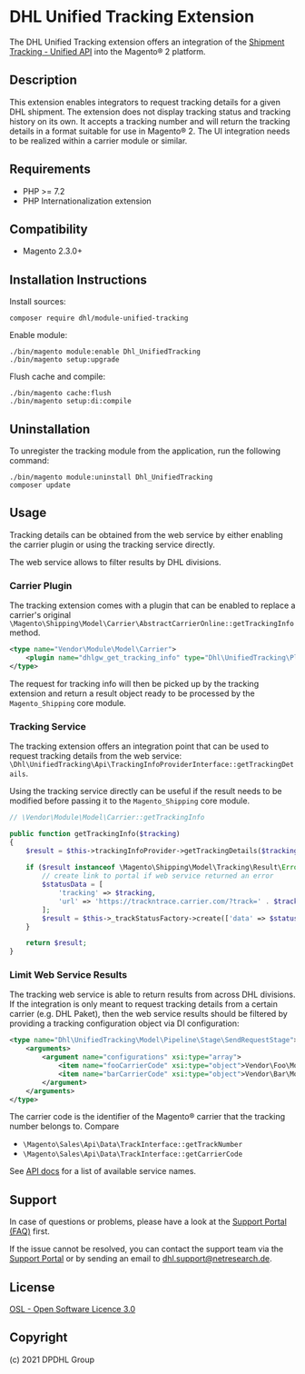 # DHL Unified Tracking Extension

The DHL Unified Tracking extension offers an integration of the [Shipment Tracking - Unified
API](https://developer.dhl/api-reference/shipment-tracking) into the Magento® 2 platform. 

## Description

This extension enables integrators to request tracking details for a given
DHL shipment. The extension does not display tracking status and tracking history
on its own. It accepts a tracking number and will return the tracking details in a
format suitable for use in Magento® 2. The UI integration needs to be realized within
a carrier module or similar.

## Requirements

* PHP >= 7.2
* PHP Internationalization extension

## Compatibility

* Magento 2.3.0+

## Installation Instructions

Install sources:

    composer require dhl/module-unified-tracking

Enable module:

    ./bin/magento module:enable Dhl_UnifiedTracking
    ./bin/magento setup:upgrade

Flush cache and compile:

    ./bin/magento cache:flush
    ./bin/magento setup:di:compile

## Uninstallation

To unregister the tracking module from the application, run the following command:

    ./bin/magento module:uninstall Dhl_UnifiedTracking
    composer update

## Usage

Tracking details can be obtained from the web service by either enabling the carrier
plugin or using the tracking service directly.
 
The web service allows to filter results by DHL divisions.

### Carrier Plugin

The tracking extension comes with a plugin that can be enabled to replace a carrier's
original `\Magento\Shipping\Model\Carrier\AbstractCarrierOnline::getTrackingInfo` method.

```xml
<type name="Vendor\Module\Model\Carrier">
    <plugin name="dhlgw_get_tracking_info" type="Dhl\UnifiedTracking\Plugin\Carrier\GetTrackingDetails"/>
</type>
```

The request for tracking info will then be picked up by the tracking extension and
return a result object ready to be processed by the `Magento_Shipping` core module.

### Tracking Service

The tracking extension offers an integration point that can be used to request
tracking details from the web service: `\Dhl\UnifiedTracking\Api\TrackingInfoProviderInterface::getTrackingDetails`.

Using the tracking service directly can be useful if the result needs to be modified
before passing it to the `Magento_Shipping` core module.

```php
// \Vendor\Module\Model\Carrier::getTrackingInfo

public function getTrackingInfo($tracking)
{
    $result = $this->trackingInfoProvider->getTrackingDetails($tracking, $this->getCarrierCode());
    
    if ($result instanceof \Magento\Shipping\Model\Tracking\Result\Error) {
        // create link to portal if web service returned an error
        $statusData = [
            'tracking' => $tracking,
            'url' => 'https://trackntrace.carrier.com/?track=' . $tracking,
        ];
        $result = $this->_trackStatusFactory->create(['data' => $statusData]);
    }

    return $result;
}
```

### Limit Web Service Results

The tracking web service is able to return results from across DHL divisions.
If the integration is only meant to request tracking details from a certain carrier
(e.g. DHL Paket), then the web service results should be filtered by providing
a tracking configuration object via DI configuration:

```xml
<type name="Dhl\UnifiedTracking\Model\Pipeline\Stage\SendRequestStage">
    <arguments>
        <argument name="configurations" xsi:type="array">
            <item name="fooCarrierCode" xsi:type="object">Vendor\Foo\Model\TrackingConfiguration</item>
            <item name="barCarrierCode" xsi:type="object">Vendor\Bar\Model\TrackingConfiguration</item>
        </argument>
    </arguments>
</type>
```

The carrier code is the identifier of the Magento® carrier that the tracking number
belongs to. Compare

* `\Magento\Sales\Api\Data\TrackInterface::getTrackNumber`
* `\Magento\Sales\Api\Data\TrackInterface::getCarrierCode`

See [API docs](https://developer.dhl/api-reference/shipment-tracking#/default/get_shipments)
for a list of available service names.

## Support

In case of questions or problems, please have a look at the
[Support Portal (FAQ)](http://dhl.support.netresearch.de/) first.

If the issue cannot be resolved, you can contact the support team via the
[Support Portal](http://dhl.support.netresearch.de/) or by sending an email
to <dhl.support@netresearch.de>.

## License

[OSL - Open Software Licence 3.0](http://opensource.org/licenses/osl-3.0.php)

## Copyright

(c) 2021 DPDHL Group
